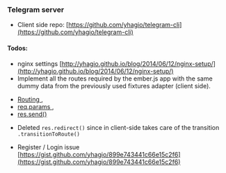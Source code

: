 ### Telegram server

* Client side repo: [https://github.com/yhagio/telegram-cli](https://github.com/yhagio/telegram-cli)

#### Todos:
* nginx settings [http://yhagio.github.io/blog/2014/06/12/nginx-setup/](http://yhagio.github.io/blog/2014/06/12/nginx-setup/)
* Implement all the routes required by the ember.js app with the same dummy data from the previously used fixtures adapter (client side). 
- [Routing ](http://expressjs.com/4x/api.html#app.VERB), 
- [req.params ](http://expressjs.com/4x/api.html#req.params), 
- [res.send()](http://expressjs.com/4x/api.html#res.send)

* Deleted `res.redirect()` since in client-side takes care of the transition `.transitionToRoute()`

* Register / Login issue [https://gist.github.com/yhagio/899e743441c66e15c2f6](https://gist.github.com/yhagio/899e743441c66e15c2f6)